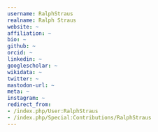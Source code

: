 ```yaml
---
username: RalphStraus
realname: Ralph Straus
website: ~
affiliation: ~
bio: ~
github: ~
orcid: ~
linkedin: ~
googlescholar: ~
wikidata: ~
twitter: ~
mastodon-url: ~
meta: ~
instagram: ~
redirect_from:
- /index.php/User:RalphStraus
- /index.php/Special:Contributions/RalphStraus
---
```

